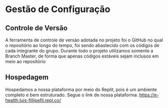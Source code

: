 # Gestão de Configuração

## Controle de Versão

A ferramenta de controle de versão adotada no projeto foi o GitHub no qual o repositório ao longo do tempo, foi sendo abastecido com os códigos de cada integrante do grupo. Durante todo o projeto utilizamos somente a Branch Master, de forma que apenas códigos estáveis sejam inclusos em meio ao repositório

## Hospedagem

Hospedamos a nossa plataforma por meio do Replit, pois é um ambiente completo e bem estruturado. Segue o link de nossa plataforma: 
https://e-health.luis-fillipefil.repl.co/
